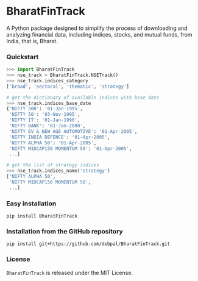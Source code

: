 # BharatFinTrack

A Python package designed to simplify the process of downloading and analyzing financial data, including indices, stocks, and mutual funds, from India, that is, Bharat.


### Quickstart

```python
>>> import BharatFinTrack
>>> nse_track = BharatFinTrack.NSETrack()
>>> nse_track.indices_category
['broad', 'sectoral', 'thematic', 'strategy']

# get the dictionary of available indices with base date
>>> nse_track.indices_base_date
{'NIFTY 500': '01-Jan-1995',
 'NIFTY 50': '03-Nov-1995',
 'NIFTY IT': '01-Jan-1996',
 'NIFTY BANK': '01-Jan-2000',
 'NIFTY EV & NEW AGE AUTOMOTIVE': '01-Apr-2005',
 'NIFTY INDIA DEFENCE': '01-Apr-2005',
 'NIFTY ALPHA 50': '01-Apr-2005',
 'NIFTY MIDCAP150 MOMENTUM 50': '01-Apr-2005',
 ...}

# get the list of strategy indices
>>> nse_track.indices_name('strategy')
['NIFTY ALPHA 50',
 'NIFTY MIDCAP150 MOMENTUM 50',
 ...]
```


### Easy installation

```
pip install BharatFinTrack
```

### Installation from the GitHub repository

```
pip install git+https://github.com/debpal/BharatFinTrack.git
```


### License

`BharatFinTrack` is released under the MIT License.